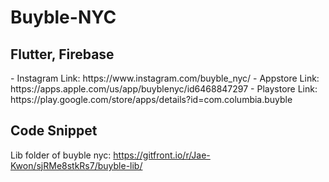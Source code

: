 # Buyble-NYC
## Flutter, Firebase
<p></p>
- Instagram Link: https://www.instagram.com/buyble_nyc/
- Appstore Link: https://apps.apple.com/us/app/buyblenyc/id6468847297
- Playstore Link: https://play.google.com/store/apps/details?id=com.columbia.buyble

## Code Snippet
Lib folder of buyble nyc: https://gitfront.io/r/Jae-Kwon/sjRMe8stkRs7/buyble-lib/
